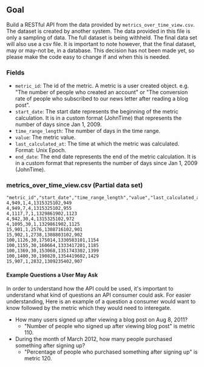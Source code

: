 ## Goal

Build a RESTful API from the data provided by `metrics_over_time_view.csv`. The dataset is created by another system.
The data provided in this file is only a sampling of data. The full dataset is being withheld. The final data set will also use a csv file.
It is important to note however, that the final dataset, may or may-not be, in a database. This decision has not been made yet, so please make the code easy to change if and when this is needed.

### Fields

* `metric_id`: The id of the metric. A metric is a user created object. e.g. "The number of people who created an account" or "The conversion rate of people who subscribed to our news letter after reading a blog post". 
* `start_date`: The start date represents the beginning of the metric calculation. It is in a custom format (JohnTime) that represents the number of days since Jan 1, 2009.
* `time_range_length`: The number of days in the time range.
* `value`: The metric value.
* `last_calculated_at`: The time at which the metric was calculated. Format: Unix Epoch.
* `end_date`: The end date represents the end of the metric calculation. It is in a custom format that represents the number of days since Jan 1, 2009 (JohnTime).

### metrics_over_time_view.csv (Partial data set)

```
"metric_id","start_date","time_range_length","value","last_calculated_at","end_date"
4,949,1,4,1315325102,949
4,949,7,4,1315325102,955
4,1117,7,1,1329861902,1123
4,942,30,4,1315325102,972
4,1095,30,1,1329861902,1125
15,901,1,2576,1308716102,901
15,902,1,2738,1308803102,902
100,1126,30,175014,1330583101,1154
100,1155,30,160664,1333417201,1185
100,1369,30,153068,1351743302,1399
100,1400,30,190820,1354419602,1429
15,907,1,2832,1309235402,907
```

#### Example Questions a User May Ask

In order to understand how the API could be used, it's important to understand what kind of questions an API consumer could ask.
For easier understanding, Here is an example of a question a consumer would want to know followed by the metric which they would need to interegate. 

* How many users signed up after viewing a blog post on Aug 8, 2011?
  * "Number of people who signed up after viewing blog post" is metric 110.
* During the month of March 2012, how many people purchased something after signing up?
  * "Percentage of people who purchased something after signing up" is metric 120.
